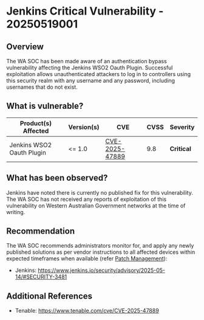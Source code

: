 #  Jenkins Critical Vulnerability - 20250519001

## Overview

The WA SOC has been made aware of an authentication bypass vulnerability affecting the Jenkins WSO2 Oauth Plugin. Successful exploitation allows unauthenticated attackers to log in to controllers using this security realm with any username and any password, including usernames that do not exist.


## What is vulnerable?

| Product(s) Affected | Version(s) | CVE | CVSS | Severity |
| ------------------- | ---------- | --- | ---- | -------- |
| Jenkins WSO2 Oauth Plugin | <= 1.0 | [CVE-2025-47889](https://nvd.nist.gov/vuln/detail/CVE-2025-47889) | 9.8 | **Critical** |


## What has been observed?

Jenkins have noted there is currently no published fix for this vulnerability.
The WA SOC has not received any reports of exploitation of this vulnerability on Western Australian Government networks at the time of writing.

## Recommendation

The WA SOC recommends administrators monitor for, and apply any newly published solutions as per vendor instructions to all affected devices within expected timeframes when available (refer [Patch Management](../guidelines/patch-management.md)):

- Jenkins: <https://www.jenkins.io/security/advisory/2025-05-14/#SECURITY-3481>

## Additional References

- Tenable: <https://www.tenable.com/cve/CVE-2025-47889>
